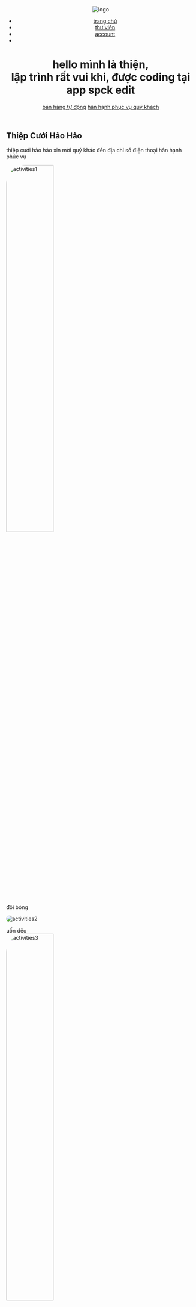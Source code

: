 <!-- #group.howkteam.com -> trao đổi, hỏi đáp, thảo luận
     #nhớ Like và Sub video youtube
     #Code: howkteam.com
     #Kho tài liệu: Howkteam.com/documentation
     #Hỏi đáp tại website: howkteam.com/questions => người khác tìm lại có đáp án -->
<!-- Chung ta dang code html -->
<!DOCTYPE html>
<html>

<head>
  <meta charset="UTF-8">
  <meta name="viewport" content="width=device-width, initial-scale=1" <link href="https://fonts.googleapis.com/css?family=Lato:300,400,700,900" rel="stylesheet">
  <link rel="stylesheet" href="https://use.fontawesome.com/releases/v5.2.0/css/all.css" integrity="sha384-hWVjflwFxL6sNzntih27bfxkr27PmbbK/iSvJ+a4+0owXq79v+lsFkW54bOGbiDQ" crossorigin="anonymous">
  <link rel="stylesheet" type="text/css" href="../WebLandingPage/resources/css/styles.css">
  <link rel="stylesheet" type="grid/css/ href="./wedlandingPage/grid.css">
  <title>wedsite test</title>
</head>

<body>
  <header>
    <img class="logo" src="./resourc es/img/logo.png" alt="logo" />
    <ul class="main-nav">
      <li><a href="#">trang chủ</a></li>
      <li><a href="#">thư viện</a></li>
      <li><a href="#">account</a></li>
      <li></li>
    </ul>
    <div class="clearfix"></div>
    <div class="row"></div>
    <h1 class="heading-main-text">hello mình là thiện,<br> lập trình rất vui khi, được coding tại app spck edit </h1>
    <a href="#" class="btn"> bán hàng tự động</a>
    <a href="#" class="btn">hân hạnh phục vụ quý khách</a>
  </header>
  <section class="about-section">
    <h2>Thiệp Cưới Hảo Hảo</h2>
    <div class="row" </div>
      <p class="p-long">
        thiệp cưới hảo hảo xin mời quý khác đến địa chỉ số điện thoại hân hạnh phúc vụ
      </p>
      <div class="row1">
        <div></div>
        <img style="border-radius: 50px;" src="./resources/img/activities1.jpeg"width="50%"alt="activities1"/>
        <p class="picture-title">
          đội bóng
        </p>
      <div></div>
      <img style="border-radius: 50px;src="./resources/img/activities2.jpeg"width="50%"alt="activities2" />
      <p class="picture-title"></p>
      uốn dẽo
      <div></div>
      <img style="border-radius: 50px;" src="./resources/img/activities3.jpeg"width="50%"alt="activities3"/>
      <p class="picture-title"></p>
      bắt tay chung
      <div></div>
      <img style="border-radius: 50px;"src="./resources/img/activities4.jpeg"width="50%"alt="activities4" />
      <p class="picture-title"></p>
      nhảy dây thang
  </section>
</body>

</html>
